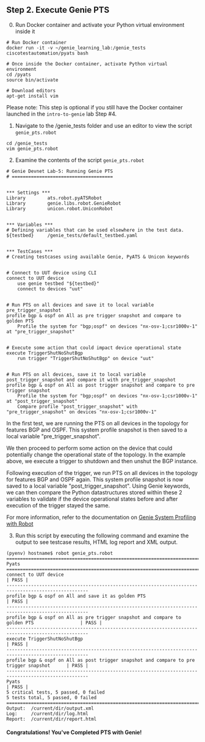 ## Step 2. Execute Genie PTS


0. Run Docker container and activate your Python virtual environment inside it

```
# Run Docker container
docker run -it -v ~/genie_learning_lab:/genie_tests ciscotestautomation/pyats bash

# Once inside the Docker container, activate Python virtual environment
cd /pyats
source bin/activate

# Download editors
apt-get install vim
```

Please note: This step is optional if you still have the Docker container launched in the `intro-to-genie` lab Step #4.


1. Navigate to the /genie_tests folder and use an editor to view the script `genie_pts.robot`

```
cd /genie_tests
vim genie_pts.robot
```


2. Examine the contents of the script `genie_pts.robot`

```
# Genie Devnet Lab-5: Running Genie PTS
# =====================================


*** Settings ***
Library        ats.robot.pyATSRobot
Library        genie.libs.robot.GenieRobot
Library        unicon.robot.UniconRobot


*** Variables ***
# Defining variables that can be used elsewhere in the test data.
${testbed}     /genie_tests/default_testbed.yaml


*** TestCases ***
# Creating testcases using available Genie, PyATS & Unicon keywords


# Connect to UUT device using CLI
connect to UUT device
    use genie testbed "${testbed}"
    connect to devices "uut"


# Run PTS on all devices and save it to local variable pre_trigger_snapshot
profile bgp & ospf on All as pre trigger snapshot and compare to golden PTS
    Profile the system for "bgp;ospf" on devices "nx-osv-1;csr1000v-1" at "pre_trigger_snapshot"


# Execute some action that could impact device operational state
execute TriggerShutNoShutBgp
    run trigger "TriggerShutNoShutBgp" on device "uut"


# Run PTS on all devices, save it to local variable post_trigger_snapshot and compare it with pre_trigger_snapshot
profile bgp & ospf on All as post trigger snapshot and compare to pre trigger snapshot
    Profile the system for "bgp;ospf" on devices "nx-osv-1;csr1000v-1" at "post_trigger_snapshot"
    Compare profile "post_trigger_snapshot" with "pre_trigger_snapshot" on devices "nx-osv-1;csr1000v-1"

```

In the first test, we are running the PTS on all devices in the topology for features BGP and OSPF. This system profile snapshot is then saved to a local variable "pre_trigger_snapshot".

We then proceed to perform some action on the device that could potentially change the operational state of the topology. In the example above, we execute a trigger to shutdown and then unshut the BGP instance.

Following execution of the trigger, we run PTS on all devices in the topology for features BGP and OSPF again. This system profile snapshot is now saved to a local variable "post_trigger_snapshot". Using Genie keywords, we can then compare the Python datastructures stored within these 2 variables to validate if the device operational states before and after execution of the trigger stayed the same.

For more information, refer to the documentation on [Genie System Profiling with Robot](https://pubhub.devnetcloud.com/media/pyats-packages/docs/genie/robot/index.html#system-profiling)


3. Run this script by executing the following command and examine the output to see testcase results, HTML log report and XML output.

```
(pyenv) hostname$ robot genie_pts.robot
====================================================================================================
Pyats                                                                         
====================================================================================================
connect to UUT device                                                                       | PASS |
----------------------------------------------------------------------------------------------------
profile bgp & ospf on All and save it as golden PTS                                         | PASS |
----------------------------------------------------------------------------------------------------
profile bgp & ospf on All as pre trigger snapshot and compare to golden PTS                 | PASS |
----------------------------------------------------------------------------------------------------
execute TriggerShutNoShutBgp                                                                | PASS |
----------------------------------------------------------------------------------------------------
profile bgp & ospf on All as post trigger snapshot and compare to pre trigger snapshot      | PASS |
----------------------------------------------------------------------------------------------------
Pyats                                                                                       | PASS |
5 critical tests, 5 passed, 0 failed
5 tests total, 5 passed, 0 failed
=====================================================================================================
Output:  /current/dir/output.xml
Log:     /current/dir/log.html
Report:  /current/dir/report.html
```


#### Congratulations! You've Completed PTS with Genie!
